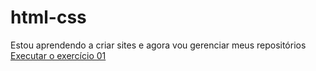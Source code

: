 # html-css
 Estou aprendendo a criar sites e agora vou gerenciar meus repositórios
 <a href="https://juliaboaskivisk.github.io/html-css/Curso%20em%20V%C3%ADdeo/M%C3%B3dulo%2001/exerc%C3%ADcio%2001%20-%20T%C3%ADtulo%2C%20par%C3%A1grafos%20e%20divis%C3%B5es/index.html">Executar o exercício 01</a>